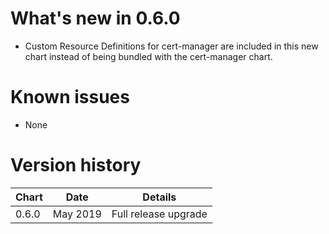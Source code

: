 # What's new in 0.6.0
* Custom Resource Definitions for cert-manager are included in this new chart instead of being bundled with the cert-manager chart.

# Known issues
* None

# Version history
| Chart | Date           | Details                           |
| ----- | -------------- | --------------------------------- |
| 0.6.0 | May 2019  | Full release upgrade              |
